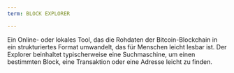 ```yaml
---
term: BLOCK EXPLORER

---
```

Ein Online- oder lokales Tool, das die Rohdaten der Bitcoin-Blockchain in ein strukturiertes Format umwandelt, das für Menschen leicht lesbar ist. Der Explorer beinhaltet typischerweise eine Suchmaschine, um einen bestimmten Block, eine Transaktion oder eine Adresse leicht zu finden.